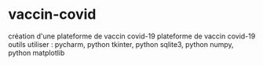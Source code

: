 # vaccin-covid
création d'une plateforme de vaccin covid-19
plateforme de vaccin covid-19 outils utiliser : pycharm, python tkinter, python sqlite3, python numpy, python matplotlib
